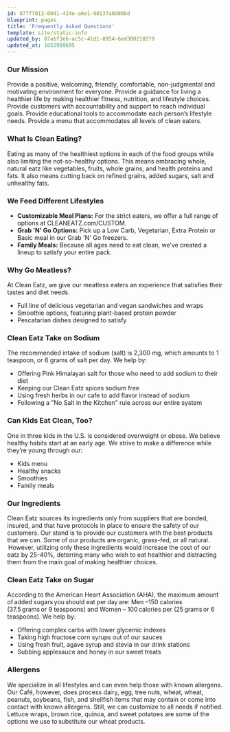 ```yaml
---
id: 877f7012-0041-424e-a6e1-90137a0d86bd
blueprint: pages
title: 'Frequently Asked Questions'
template: site/static-info
updated_by: 87abf3e6-ac5c-41d1-8954-6ed3002102f9
updated_at: 1652989695
---
```

### Our Mission

Provide a positive, welcoming, friendly, comfortable, non-judgmental and motivating environment for everyone. Provide a guidance for living a healthier life by making healthier fitness, nutrition, and lifestyle choices. Provide customers with accountability and support to reach individual goals. Provide educational tools to accommodate each person’s lifestyle needs. Provide a menu that accommodates all levels of clean eaters.

### What Is Clean Eating?

Eating as many of the healthiest options in each of the food groups while also limiting the not-so-healthy options. This means embracing whole, natural eatz like vegetables, fruits, whole grains, and health proteins and fats. It also means cutting back on refined grains, added sugars, salt and unhealthy fats. 

### We Feed Different Lifestyles

- <strong>Customizable Meal Plans:</strong> For the strict eaters, we offer a full range of options at CLEANEATZ.com/CUSTOM.
- <strong>Grab 'N' Go Options:</strong> Pick up a Low Carb, Vegetarian, Extra Protein or Basic meal in our Grab 'N' Go freezers. 
- <strong>Family Meals:</strong> Because all ages need to eat clean, we’ve created a lineup to satisfy your entire pack. 

### Why Go Meatless?

At Clean Eatz, we give our meatless eaters an experience that satisfies their tastes and diet needs. 
- Full line of delicious vegetarian and vegan sandwiches and wraps
- Smoothie options, featuring plant-based protein powder 
- Pescatarian dishes designed to satisfy 

### Clean Eatz Take on Sodium

The recommended intake of sodium (salt) is 2,300 mg, which amounts to 1 teaspoon, or 6 grams of salt per day. We help by: 

- Offering Pink Himalayan salt for those who need to add sodium to their diet 
- Keeping our Clean Eatz spices sodium free 
- Using fresh herbs in our cafe to add flavor instead of sodium 
- Following a "No Salt in the Kitchen" rule across our entire system 

### Can Kids Eat Clean, Too?

One in three kids in the U.S. is considered overweight or obese. We believe healthy habits start at an early age. We strive to make a difference while they’re young through our: 

- Kids menu 
- Healthy snacks
- Smoothies
- Family meals 

### Our Ingredients

Clean Eatz sources its ingredients only from suppliers that are bonded, insured, and that have protocols in place to ensure the safety of our customers. Our stand is to provide our customers with the best products that we can. Some of our products are organic, grass-fed, or all natural.  However, utilizing only these ingredients would increase the cost of our eatz by 25-40%, deterring many who wish to eat healthier and distracting them from the main goal of making healthier choices. 

### Clean Eatz Take on Sugar

According to the American Heart Association (AHA), the maximum amount of added sugars you should eat per day are: Men –150 calories (37.5 grams or 9 teaspoons) and Women – 100 calories per (25 grams or 6 teaspoons). We help by: 

- Offering complex carbs with lower glycemic indexes 
- Taking high fructose corn syrups out of our sauces 
- Using fresh fruit, agave syrup and stevia in our drink stations 
- Subbing applesauce and honey in our sweet treats 

### Allergens

We specialize in all lifestyles and can even help those with known allergens. Our Café, however, does process dairy, egg, tree nuts, wheat, wheat, peanuts, soybeans, fish, and shellfish items that may contain or come into contact with known allergens. Still, we can customize to all needs if notified. Lettuce wraps, brown rice, quinoa, and sweet potatoes are some of the options we use to substitute our wheat products.

